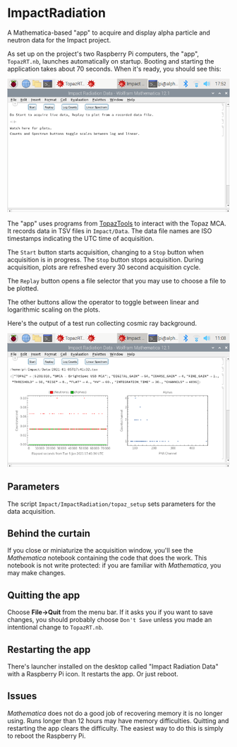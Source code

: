 # ImpactRadiation
A Mathematica-based "app" to acquire and display alpha particle and neutron data for the Impact project.

As set up on the project's two Raspberry Pi computers, the "app", `TopazRT.nb`, launches automatically on startup. Booting and starting the application takes about 70 seconds. When it's ready, you should see this:

![](images/InitialScreen.png)

The "app" uses programs from [TopazTools](https://github.com/noqsi/TopazTools) to interact with the Topaz MCA. It records data in TSV files in `Impact/Data`. The data file names are ISO timestamps indicating the UTC time of acquisition.

The `Start` button starts acquisition, changing to a `Stop` button when acquisition is in progress. The `Stop` button stops acquisition. During acquisition, plots are refreshed every 30 second acquisition cycle.

The `Replay` button opens a file selector that you may use to choose a file to be plotted.

The other buttons allow the operator to toggle between linear and logarithmic scaling on the plots.

Here's the output of a test run collecting cosmic ray background.

![](images/TestRun.png)

## Parameters
The script `Impact/ImpactRadiation/topaz_setup` sets parameters for the data acquisition.

## Behind the curtain
If you close or miniaturize the acquisition window, you'll see the *Mathematica* notebook containing the code that does the work. This notebook is not write protected: if you are familiar with *Mathematica*, you may make changes.
## Quitting the app
Choose **File->Quit** from the menu bar. If it asks you if you want to save changes, you should probably choose `Don't Save` unless you made an intentional change to `TopazRT.nb`.
## Restarting the app
There's launcher installed on the desktop called "Impact Radiation Data" with a Raspberry Pi icon. It restarts the app. Or just reboot.
## Issues
*Mathematica* does not do a good job of recovering memory it is no longer using. Runs longer than 12 hours may have memory difficulties. Quitting and restarting the app clears the difficulty. The easiest way to do this is simply to reboot the Raspberry Pi.
